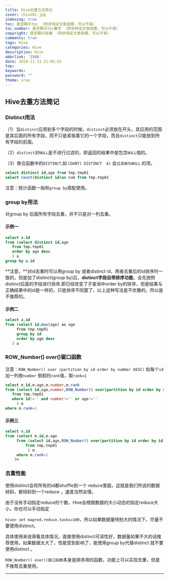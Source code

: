 ```yaml
---
title: Hive去重方法简记
cover: \hive01.jpg
indexing: true
toc: 是否顯示toc （除非特定文章設置，可以不寫）
toc_number: 是否顯示toc數字 （除非特定文章設置，可以不寫）
copyright: 是否顯示版權 （除非特定文章設置，可以不寫）
comments: true
tags: Hive
categories: Hive
description: Hive
abbrlink: '2506'
date: 2019-11-11 21:05:55
top:
keywords:
password: ""
theme: xray
---
```


## Hive去重方法简记

### Distinct用法

（1）当`distinct`应用到多个字段的时候，`distinct`必须放在开头，其应用的范围是其后面的所有字段，而不只是紧挨着它的一个字段，而且`distinct`只能放到所有字段的前面。

（2）`distinct`对`NULL`是不进行过滤的，即返回的结果中是包含`NULL`值的。

（3）聚合函数中的`DISTINCT`,如 `COUNT( DISTINCT  A)` 会`过滤掉为NULL` 的项。

```sql
select distinct id,age from tmp.tmp01
select count(distinct id)as num from tmp.tmp01
```

注意：统计函数一般和`group by`搭配使用。

### group by用法

对group by 后面所有字段去重，并不只是对一列去重。

#### 示例一

```sql
select a.id
from (select distinct id,age
   from tmp.tmp01
   order by age desc
   ) a
group by a.id
```

**注意，**对id去重时可以用group by 或者distinct id，两者去重后的id排序时一致的，但是加了distinct(group by)后，**distinct字段自带排序功能**，会先按照distinct后面的字段进行排序,即已经改变了子查询中order by的排序，但是结果与正确结果中的id是一样的，只是排序不同罢了，以上这种写法是不优雅的，所以是不推荐的。

#### 示例二

```sql
select a.id
from (select id,max(age) as age
     from tmp.tmp01
     group by id
     order by age desc
   ) a
```

### ROW_Number() over()窗口函数

注意：`ROW_Number() over (partition by id order by number DESC)` 给每个`id`加一列按`number` 倒叙的`rank`值，取`rank=1`

```sql
select m.id,m.age,m.number,m.rank
from (select id,age,number,ROW_Number() over(partition by id order by number) rank
   from tmp.tmp01
   where id!='' and number!='' or age!=''
     ) m
where m.rank=1
```

#### 示例三

```sql
select n.id
from (select m.id,m.age
     from (select id,age,ROW_Number() over(partition by id order by id) rank
         from tmp.tmp01
          ) m 
     where m.rank=1
    )n
```

### 去重性能

使用distinct会将所有的id都shuffle到一个 reduce里面，这就是我们所说的数据倾斜，都倾斜到一个reduce ，速度当然会慢。

由于没有手动指定reduce的个数，Hive会根据数据的大小动态的指定reduce大小，你也可以手动指定

`hive> set mapred.reduce.tasks=100`，所以如果数据量特别大的情况下，尽量不要使用distinct。

具体使用来说得看具体情况，直接使用distinct可读性好，数据量如果不大的话推荐使用，如果数据太大了，性能受到影响了，能使用group by代替distinct 就不要使用distinct 。

`ROW_Number() over()窗口函数`本身是排序用的函数，功能上可以实现去重，但是不推荐去重使用。

------
